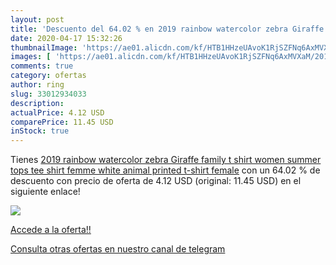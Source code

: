 ```yaml
---
layout: post
title: 'Descuento del 64.02 % en 2019 rainbow watercolor zebra Giraffe fa'
date: 2020-04-17 15:32:26
thumbnailImage: 'https://ae01.alicdn.com/kf/HTB1HHzeUAvoK1RjSZFNq6AxMVXaM/2019-rainbow-watercolor-zebra-Giraffe-family-t-shirt-women-summer-tops-tee-shirt-femme-white-animal.jpg_350x350._SL200_.jpg'
images: [ 'https://ae01.alicdn.com/kf/HTB1HHzeUAvoK1RjSZFNq6AxMVXaM/2019-rainbow-watercolor-zebra-Giraffe-family-t-shirt-women-summer-tops-tee-shirt-femme-white-animal.jpg_350x350._SL200_.jpg' ]
comments: true
category: ofertas
author: ring
slug: 33012934033
description:
actualPrice: 4.12 USD
comparePrice: 11.45 USD
inStock: true
---
```


Tienes [2019 rainbow watercolor zebra Giraffe family t shirt women summer tops tee shirt femme white animal printed t-shirt female](https://www.amazon.com/dp/33012934033/?tag=redken08-20) con un 64.02 % de descuento con precio de oferta de 4.12 USD (original: 11.45 USD) en el siguiente enlace!

[![](https://ae01.alicdn.com/kf/HTB1HHzeUAvoK1RjSZFNq6AxMVXaM/2019-rainbow-watercolor-zebra-Giraffe-family-t-shirt-women-summer-tops-tee-shirt-femme-white-animal.jpg_350x350._SL200_.jpg)](https://www.amazon.com/dp/33012934033/?tag=redken08-20)

[Accede a la oferta!!](https://www.amazon.com/dp/33012934033/?tag=redken08-20)

[Consulta otras ofertas en nuestro canal de telegram](https://t.me/s/ofertas25)
